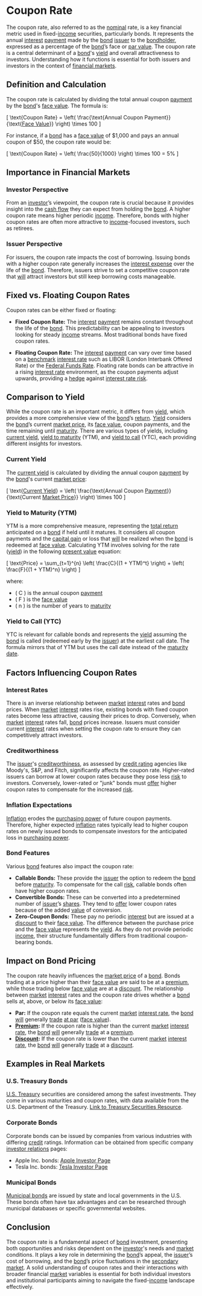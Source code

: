 # Coupon Rate

The coupon rate, also referred to as the [nominal](../n/nominal.md) rate, is a key financial metric used in fixed-[income](../i/income.md) securities, particularly bonds. It represents the annual [interest](../i/interest.md) [payment](../p/payment.md) made by the [bond](../b/bond.md) [issuer](../i/issuer.md) to the [bondholder](../b/bondholder.md), expressed as a percentage of the [bond](../b/bond.md)’s face or [par value](../p/par_value.md). The coupon rate is a central determinant of a [bond](../b/bond.md)'s [yield](../y/yield.md) and overall attractiveness to investors. Understanding how it functions is essential for both issuers and investors in the context of [financial markets](../f/financial_market.md).

## Definition and Calculation

The coupon rate is calculated by dividing the total annual coupon [payment](../p/payment.md) by the [bond](../b/bond.md)'s [face value](../f/face_value.md). The formula is:

\[ \text{Coupon Rate} = \left( \frac{\text{Annual Coupon Payment}}{\text{[Face Value](../f/face_value.md)}} \right) \times 100 \]

For instance, if a [bond](../b/bond.md) has a [face value](../f/face_value.md) of $1,000 and pays an annual coupon of $50, the coupon rate would be:

\[ \text{Coupon Rate} = \left( \frac{50}{1000} \right) \times 100 = 5\% \]

## Importance in Financial Markets

### Investor Perspective

From an [investor](../i/investor.md)’s viewpoint, the coupon rate is crucial because it provides insight into the [cash flow](../c/cash_flow.md) they can expect from holding the [bond](../b/bond.md). A higher coupon rate means higher periodic [income](../i/income.md). Therefore, bonds with higher coupon rates are often more attractive to [income](../i/income.md)-focused investors, such as retirees.

### Issuer Perspective

For issuers, the coupon rate impacts the cost of borrowing. Issuing bonds with a higher coupon rate generally increases the [interest expense](../i/interest_expense.md) over the life of the [bond](../b/bond.md). Therefore, issuers strive to set a competitive coupon rate that [will](../w/will.md) attract investors but still keep borrowing costs manageable.

## Fixed vs. Floating Coupon Rates

Coupon rates can be either fixed or floating:

- **Fixed Coupon Rate:** The [interest](../i/interest.md) [payment](../p/payment.md) remains constant throughout the life of the [bond](../b/bond.md). This predictability can be appealing to investors looking for steady [income](../i/income.md) streams. Most traditional bonds have fixed coupon rates.

- **Floating Coupon Rate:** The [interest](../i/interest.md) [payment](../p/payment.md) can vary over time based on a [benchmark](../b/benchmark.md) [interest rate](../i/interest_rate.md) such as LIBOR (London Interbank Offered Rate) or the [Federal Funds Rate](../f/federal_funds_rate.md). Floating rate bonds can be attractive in a rising [interest rate](../i/interest_rate.md) environment, as the coupon payments adjust upwards, providing a [hedge](../h/hedge.md) against [interest rate risk](../i/interest_rate_risk.md).

## Comparison to Yield

While the coupon rate is an important metric, it differs from [yield](../y/yield.md), which provides a more comprehensive view of the [bond](../b/bond.md)’s [return](../r/return.md). [Yield](../y/yield.md) considers the [bond](../b/bond.md)’s current [market price](../m/market_price.md), its [face value](../f/face_value.md), coupon payments, and the time remaining until [maturity](../m/maturity.md). There are various types of yields, including [current yield](../c/current_yield.md), [yield to maturity](../y/yield_to_maturity.md) (YTM), and [yield to call](../y/yield_to_call.md) (YTC), each providing different insights for investors.

### Current Yield

The [current yield](../c/current_yield.md) is calculated by dividing the annual coupon [payment](../p/payment.md) by the [bond](../b/bond.md)'s current [market price](../m/market_price.md):

\[ \text{[Current Yield](../c/current_yield.md)} = \left( \frac{\text{Annual Coupon [Payment](../p/payment.md)}}{\text{Current [Market Price](../m/market_price.md)}} \right) \times 100 \]

### Yield to Maturity (YTM)

YTM is a more comprehensive measure, representing the [total return](../t/total_return.md) anticipated on a [bond](../b/bond.md) if held until it matures. It considers all coupon payments and the [capital gain](../c/capital_gain.md) or loss that [will](../w/will.md) be realized when the [bond](../b/bond.md) is redeemed at [face value](../f/face_value.md). Calculating YTM involves solving for the rate ([yield](../y/yield.md)) in the following [present value](../p/present_value.md) equation:

\[ \text{Price} = \sum_{t=1}^{n} \left( \frac{C}{(1 + YTM)^t} \right) + \left( \frac{F}{(1 + YTM)^n} \right) \]

where:
- \( C \) is the annual coupon [payment](../p/payment.md)
- \( F \) is the [face value](../f/face_value.md)
- \( n \) is the number of years to [maturity](../m/maturity.md)

### Yield to Call (YTC)

YTC is relevant for callable bonds and represents the [yield](../y/yield.md) assuming the [bond](../b/bond.md) is called (redeemed early by the [issuer](../i/issuer.md)) at the earliest call date. The formula mirrors that of YTM but uses the call date instead of the [maturity date](../m/maturity_date.md).

## Factors Influencing Coupon Rates

### Interest Rates

There is an inverse relationship between [market](../m/market.md) [interest](../i/interest.md) rates and [bond](../b/bond.md) prices. When [market](../m/market.md) [interest](../i/interest.md) rates rise, existing bonds with fixed coupon rates become less attractive, causing their prices to drop. Conversely, when [market](../m/market.md) [interest](../i/interest.md) rates fall, [bond](../b/bond.md) prices increase. Issuers must consider current [interest](../i/interest.md) rates when setting the coupon rate to ensure they can competitively attract investors.

### Creditworthiness

The [issuer](../i/issuer.md)'s [creditworthiness](../c/creditworthiness.md), as assessed by [credit rating](../c/credit_rating.md) agencies like Moody's, S&P, and Fitch, significantly affects the coupon rate. Higher-rated issuers can borrow at lower coupon rates because they pose less [risk](../r/risk.md) to investors. Conversely, lower-rated or "junk" bonds must [offer](../o/offer.md) higher coupon rates to compensate for the increased [risk](../r/risk.md).

### Inflation Expectations

[Inflation](../i/inflation.md) erodes the [purchasing power](../p/purchasing_power.md) of future coupon payments. Therefore, higher expected [inflation](../i/inflation.md) rates typically lead to higher coupon rates on newly issued bonds to compensate investors for the anticipated loss in [purchasing power](../p/purchasing_power.md).

### Bond Features

Various [bond](../b/bond.md) features also impact the coupon rate:
- **Callable Bonds:** These provide the [issuer](../i/issuer.md) the option to redeem the [bond](../b/bond.md) before [maturity](../m/maturity.md). To compensate for the call [risk](../r/risk.md), callable bonds often have higher coupon rates.
- **Convertible Bonds:** These can be converted into a predetermined number of [issuer](../i/issuer.md)’s [shares](../s/shares.md). They tend to [offer](../o/offer.md) lower coupon rates because of the added [value](../v/value.md) of conversion.
- **Zero-Coupon Bonds:** These pay no periodic [interest](../i/interest.md) but are issued at a [discount](../d/discount.md) to their [face value](../f/face_value.md). The difference between the purchase price and the [face value](../f/face_value.md) represents the [yield](../y/yield.md). As they do not provide periodic [income](../i/income.md), their structure fundamentally differs from traditional coupon-bearing bonds.

## Impact on Bond Pricing

The coupon rate heavily influences the [market price](../m/market_price.md) of a [bond](../b/bond.md). Bonds trading at a price higher than their [face value](../f/face_value.md) are said to be at a [premium](../p/premium.md), while those trading below [face value](../f/face_value.md) are at a [discount](../d/discount.md). The relationship between [market](../m/market.md) [interest](../i/interest.md) rates and the coupon rate drives whether a [bond](../b/bond.md) sells at, above, or below its [face value](../f/face_value.md):

- **Par:** If the coupon rate equals the current [market](../m/market.md) [interest rate](../i/interest_rate.md), the [bond](../b/bond.md) [will](../w/will.md) generally [trade](../t/trade.md) [at par](../a/at_par.md) ([face value](../f/face_value.md)).
- **[Premium](../p/premium.md):** If the coupon rate is higher than the current [market](../m/market.md) [interest rate](../i/interest_rate.md), the [bond](../b/bond.md) [will](../w/will.md) generally [trade](../t/trade.md) at a [premium](../p/premium.md).
- **[Discount](../d/discount.md):** If the coupon rate is lower than the current [market](../m/market.md) [interest rate](../i/interest_rate.md), the [bond](../b/bond.md) [will](../w/will.md) generally [trade](../t/trade.md) at a [discount](../d/discount.md).

## Examples in Real Markets

### U.S. Treasury Bonds

[U.S. Treasury](../u/u.s._treasury.md) securities are considered among the safest investments. They come in various maturities and coupon rates, with data available from the U.S. Department of the Treasury. [Link to Treasury Securities Resource](https://www.treasurydirect.gov).

### Corporate Bonds

Corporate bonds can be issued by companies from various industries with differing [credit](../c/credit.md) ratings. Information can be obtained from specific company [investor relations](../i/investor_relations.md) pages:

- Apple Inc. bonds: [Apple Investor Page](https://investor.apple.com)
- Tesla Inc. bonds: [Tesla Investor Page](https://ir.tesla.com)

### Municipal Bonds

[Municipal bonds](../m/municipal_bonds.md) are issued by state and local governments in the U.S. These bonds often have tax advantages and can be researched through municipal databases or specific governmental websites. 

## Conclusion

The coupon rate is a fundamental aspect of [bond](../b/bond.md) investment, presenting both opportunities and risks dependent on the [investor](../i/investor.md)'s needs and [market](../m/market.md) conditions. It plays a key role in determining the [bond](../b/bond.md)’s appeal, the [issuer](../i/issuer.md)’s cost of borrowing, and the [bond](../b/bond.md)’s price fluctuations in the [secondary market](../s/secondary_market.md). A solid understanding of coupon rates and their interactions with broader financial [market](../m/market.md) variables is essential for both individual investors and institutional participants aiming to navigate the fixed-[income](../i/income.md) landscape effectively.